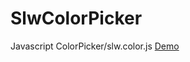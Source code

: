 # SlwColorPicker

Javascript ColorPicker/slw.color.js
[Demo](http://htmlpreview.github.io/?https://github.com/wang-weidong/SlwColorPicker/blob/master/v1.0/demo/color.html "Demo")